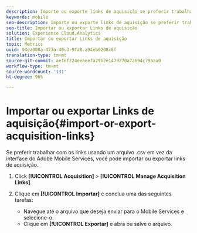 ```yaml
---
description: Importe ou exporte links de aquisição se preferir trabalhar com os links usando um arquivo .csv em vez de usar a interface do usuário do Adobe Mobile Services.
keywords: mobile
seo-description: Importe ou exporte links de aquisição se preferir trabalhar com os links usando um arquivo .csv em vez de usar a interface do usuário do Adobe Mobile Services.
seo-title: Importar ou exportar Links de aquisição
solution: Experience Cloud,Analytics
title: Importar ou exportar Links de aquisição
topic: Metrics
uuid: 94ea008a-473a-40c3-9fa8-a94eb0208c8f
translation-type: tm+mt
source-git-commit: ae16f224eeaeefa29b2e1479270a72694c79aaa0
workflow-type: tm+mt
source-wordcount: '131'
ht-degree: 96%

---
```



# Importar ou exportar Links de aquisição{#import-or-export-acquisition-links}

Se preferir trabalhar com os links usando um arquivo .csv em vez da interface do Adobe Mobile Services, você pode importar ou exportar links de aquisição.

1. Click **[!UICONTROL Acquisition]** > **[!UICONTROL Manage Acquisition Links]**.
1. Clique em **[!UICONTROL Importar]** e conclua uma das seguintes tarefas:

   * Navegue até o arquivo que deseja enviar para o Mobile Services e selecione-o.
   * Clique em **[!UICONTROL Exportar]** e abra ou salve o arquivo.

